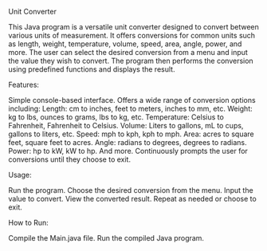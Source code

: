 Unit Converter

This Java program is a versatile unit converter designed to convert between various units of measurement. It offers conversions for common units such as length, weight, temperature, volume, speed, area, angle, power, and more. The user can select the desired conversion from a menu and input the value they wish to convert. The program then performs the conversion using predefined functions and displays the result.

Features:

Simple console-based interface.
Offers a wide range of conversion options including:
Length: cm to inches, feet to meters, inches to mm, etc.
Weight: kg to lbs, ounces to grams, lbs to kg, etc.
Temperature: Celsius to Fahrenheit, Fahrenheit to Celsius.
Volume: Liters to gallons, mL to cups, gallons to liters, etc.
Speed: mph to kph, kph to mph.
Area: acres to square feet, square feet to acres.
Angle: radians to degrees, degrees to radians.
Power: hp to kW, kW to hp.
And more.
Continuously prompts the user for conversions until they choose to exit.


Usage:

Run the program.
Choose the desired conversion from the menu.
Input the value to convert.
View the converted result.
Repeat as needed or choose to exit.


How to Run:

Compile the Main.java file.
Run the compiled Java program.
